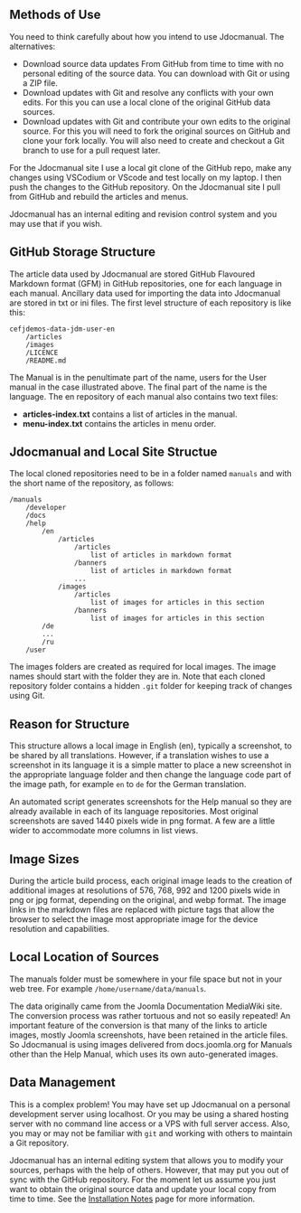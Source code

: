 <!-- Filename: Source_Data / Display title: Source Data -->

## Methods of Use

You need to think carefully about how you intend to use Jdocmanual. The
alternatives:

* Download source data updates From GitHub from time to time with no personal
editing of the source data. You can download with Git or using a ZIP file.
* Download updates with Git and resolve any conflicts with your own edits. For
this you can use a local clone of the original GitHub data sources.
* Download updates with Git and contribute your own edits to the original
source. For this you will need to fork the original sources on GitHub and
clone your fork locally. You will also need to create and checkout a Git branch
to use for a pull request later.

For the Jdocmanual site I use a local git clone of the GitHub repo, make any
changes using VSCodium or VScode and test locally on my laptop. I then push
the changes to the GitHub repository. On the Jdocmanual site I pull from
GitHub and rebuild the articles and menus.

Jdocmanual has an internal editing and revision control system and you may use
that if you wish.

## GitHub Storage Structure

The article data used by Jdocmanual are stored GitHub Flavoured Markdown
format (GFM) in GitHub repositories, one for each language in each manual.
Ancillary data used for importing the data into Jdocmanual are stored in
txt or ini files. The first level structure of each repository is like this:

```
cefjdemos-data-jdm-user-en
    /articles
    /images
    /LICENCE
    /README.md
```

The Manual is in the penultimate part of the name, users for the User manual in
the case illustrated above. The final part of the name is the language. The
en repository of each manual also contains two text files:

- **articles-index.txt** contains a list of articles in the manual.
- **menu-index.txt** contains the articles in menu order.

## Jdocmanual and Local Site Structue

The local cloned repositories need to be in a folder named `manuals` and with
the short name of the repository, as follows:

```
/manuals
    /developer
    /docs
    /help
        /en
            /articles
                /articles
                    list of articles in markdown format
                /banners
                    list of articles in markdown format
                ...
            /images
                /articles
                    list of images for articles in this section
                /banners
                    list of images for articles in this section
        /de
        ...
        /ru
    /user
```
The images folders are created as required for local images. The image names
should start with the folder they are in. Note that each cloned repository
folder contains a hidden `.git` folder for keeping track of changes using Git.

## Reason for Structure

This structure allows a local image in English (en), typically a screenshot,
to be shared by all translations. However, if a translation wishes to use a
screenshot in its language it is a simple matter to place a new screenshot
in the appropriate language folder and then change the language code part of
the image path, for example `en` to `de` for the German translation.

An automated script generates screenshots for the Help manual so they are
already available in each of its language repositories. Most original
screenshots are saved 1440 pixels wide in png format. A few are a little wider
to accommodate more columns in list views.

## Image Sizes

During the article build process, each original image leads to the creation of
additional images at resolutions of 576, 768, 992 and 1200 pixels wide in
png or jpg format, depending on the original, and webp format. The image links
in the markdown files are replaced with picture tags that allow the browser to
select the image most appropriate image for the device resolution and 
capabilities.

## Local Location of Sources

The manuals folder must be somewhere in your file space but not in
your web tree. For example `/home/username/data/manuals`.

The data originally came from the Joomla Documentation MediaWiki site. The
conversion process was rather tortuous and not so easily repeated! An important
feature of the conversion is that many of the links to article images, mostly
Joomla screenshots, have been retained in the article files. So Jdocmanual is
using images delivered from docs.joomla.org for Manuals other than the Help
Manual, which uses its own auto-generated images.

## Data Management

This is a complex problem! You may have set up Jdocmanual on a personal
development server using localhost. Or you may be using a shared hosting
server with no command line access or a VPS with full server access. Also,
you may or may not be familiar with `git` and working with others to
maintain a Git repository.

Jdocmanual has an internal editing system that allows you to modify your
sources, perhaps with the help of others. However, that may put you out of
sync with the GitHub repository. For the moment let us assume you just want to
obtain the original source data and update your local copy from time to
time. See the [Installation Notes](jdocmanual?article=docs/jdocmanual/installation-notes) page for more information.
